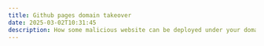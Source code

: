 ```yaml
---
title: Github pages domain takeover
date: 2025-03-02T10:31:45
description: How some malicious website can be deployed under your domain using github pages.
---
```

